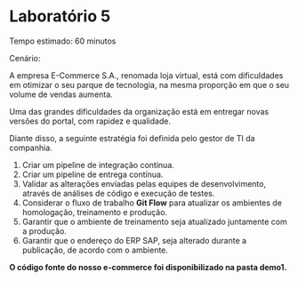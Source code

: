 # Laboratório 5

Tempo estimado: 60 minutos

Cenário: 

<p>A empresa E-Commerce S.A., renomada loja virtual, está com dificuldades em otimizar o seu parque de tecnologia, na mesma proporção em que o seu volume de vendas aumenta.</p>

<p>Uma das grandes dificuldades da organização está em entregar novas versões do portal, com rapidez e qualidade. </p>

<p>Diante disso, a seguinte estratégia foi definida pelo gestor de TI da companhia.</p>

<ol>

  <li> Criar um pipeline de integração contínua.
  <li> Criar um pipeline de entrega contínua.
  <li> Validar as alterações enviadas pelas equipes de desenvolvimento, através de análises de código e execução de testes.
  <li> Considerar o fluxo de trabalho <b>Git Flow</b> para atualizar os ambientes de homologação, treinamento e produção.
  <li> Garantir que o ambiente de treinamento seja atualizado juntamente com a produção.
  <li> Garantir que o endereço do ERP SAP, seja alterado durante a publicação, de acordo com o ambiente.

</ol>

<p><b>O código fonte do nosso e-commerce foi disponibilizado na pasta demo1.</b></p>